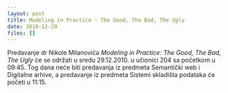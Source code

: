 ```yaml
---
layout: post
title: Modeling in Practice - The Good, The Bad, The Ugly
date: 2010-12-29
files: []
---
```


Predavanje dr Nikole Milanovića *Modeling in Practice: The Good, The Bad, The Ugly* će se održati u sredu 29.12.2010. u učionici 204 sa početkom u 09:45. Tog dana neće biti predavanja iz predmeta Semantički web i Digitalne arhive, a predavanje iz predmeta Sistemi skladišta podataka će početi u 11:15.

